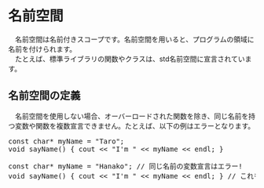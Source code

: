 # 名前空間
　名前空間は名前付きスコープです。名前空間を用いると、プログラムの領域に名前を付けられます。<br>
　たとえば、標準ライブラリの関数やクラスは、std名前空間に宣言されています。<br>
 
## 名前空間の定義
　名前空間を使用しない場合、オーバーロードされた関数を除き、同じ名前を持つ変数や関数を複数宣言できません。たとえば、以下の例はエラーとなります。<br>

<pre>
const char* myName = "Taro";
void sayName() { cout << "I'm " << myName << endl; }

const char* myName = "Hanako"; // 同じ名前の変数宣言はエラー!
void sayName() { cout << "I'm " << myName << endl; } // これもエラー
